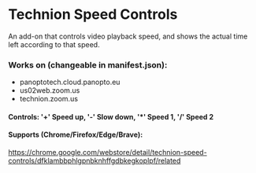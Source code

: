 # Technion Speed Controls
An add-on that controls video playback speed, and shows the actual time left according to that speed.  
### Works on (changeable in manifest.json):
* panoptotech.cloud.panopto.eu
* us02web.zoom.us 
* technion.zoom.us

#### Controls: '+' Speed up, '-' Slow down, '*' Speed 1, '/' Speed 2

#### Supports (Chrome/Firefox/Edge/Brave):
https://chrome.google.com/webstore/detail/technion-speed-controls/dfklambbphlgpnbknhffgdbkegkoplpf/related
